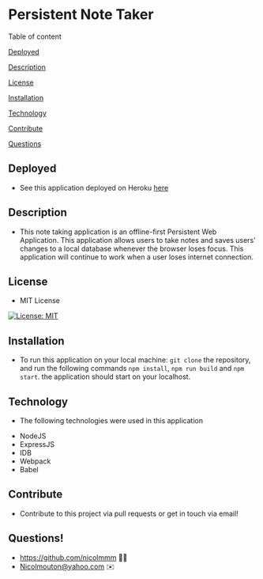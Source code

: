 # Persistent Note Taker

Table of content

[Deployed](#deployed)

[Description](#description)

[License](#license)

[Installation](#installation)

[Technology](#technology)

[Contribute](#contribute)

[Questions](#questions)

## Deployed

- See this application deployed on Heroku [here](https://persistent-note-taker.herokuapp.com/)

## Description

- This note taking application is an offline-first Persistent Web Application. This application allows users to take notes and saves users' changes to a local database whenever the browser loses focus. This application will continue to work when a user loses internet connection.

## License

- MIT License

[![License: MIT](https://img.shields.io/badge/License-MIT-yellow.svg)](https://opensource.org/licenses/MIT)

## Installation

- To run this application on your local machine:
  `git clone` the repository, and run the following commands `npm install`, `npm run build` and `npm start`. the application should start on your localhost.

## Technology

- The following technologies were used in this application

* NodeJS
* ExpressJS
* IDB
* Webpack
* Babel

## Contribute

- Contribute to this project via pull requests or get in touch via email!

## Questions!

- https://github.com/nicolmmm 👩‍💻
- Nicolmouton@yahoo.com ✉️
